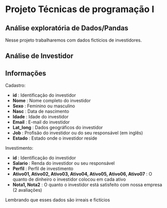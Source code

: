 # Projeto Técnicas de programação I

## Análise exploratória de Dados/Pandas

Nesse projeto trabalharemos com dados fictícios de investidores.

## Análise de Investidor

## Informações

Cadastro:

- **id** : Identificação do investidor
- **Nome** : Nome completo do investidor
- **Sexo** : Feminino ou masculino
- **Nasc** : Data de nascimento
- **Idade** : Idade do investidor
- **Email** : E-mail do investidor
- **Lat_long** : Dados geográficos do investidor
- **Job** : Profisão do investidor ou do seu responsável (em inglês)
- **Estado** : Estado onde o investidor reside

Investimento:

- **id** : Identificação do investidor
- **Salario** : Renda do investidor ou seu responsável
- **Perfil** : Perfil de investimento
- **Ativo01, Ativo02, Ativo03, Ativo04, Ativo05, Ativo06, Ativo07** : O quanto de dinheiro o investidor colocou em cada ativo
- **Nota1, Nota2** : O quanto o investidor está satisfeito com nossa empresa (2 avaliações)

Lembrando que esses dados são irreais e fictícios
